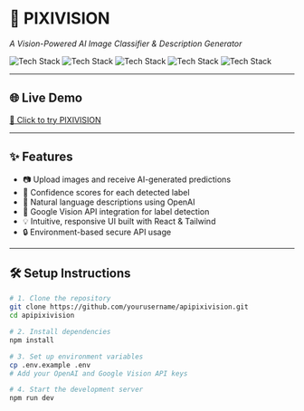 # 🧠 PIXIVISION

*A Vision-Powered AI Image Classifier & Description Generator*

![Tech Stack](https://img.shields.io/badge/Machine%20Learning-TensorFlow-orange?style=for-the-badge)
![Tech Stack](https://img.shields.io/badge/Node.js-Express-green?style=for-the-badge)
![Tech Stack](https://img.shields.io/badge/OpenAI-API-blueviolet?style=for-the-badge)
![Tech Stack](https://img.shields.io/badge/Google%20Vision-API-yellow?style=for-the-badge)
![Tech Stack](https://img.shields.io/badge/React.js-TailwindCSS-0ea5e9?style=for-the-badge)

---

## 🌐 Live Demo

[🔗 Click to try PIXIVISION](https://pixivision.vercel.app) <!-- Replace with your deployed link -->

---

## ✨ Features

- 📷 Upload images and receive AI-generated predictions
- 🎯 Confidence scores for each detected label
- 📝 Natural language descriptions using OpenAI
- 🧠 Google Vision API integration for label detection
- 💡 Intuitive, responsive UI built with React & Tailwind
- 🔒 Environment-based secure API usage

---

## 🛠️ Setup Instructions

```bash
# 1. Clone the repository
git clone https://github.com/yourusername/apipixivision.git
cd apipixivision

# 2. Install dependencies
npm install

# 3. Set up environment variables
cp .env.example .env
# Add your OpenAI and Google Vision API keys

# 4. Start the development server
npm run dev
